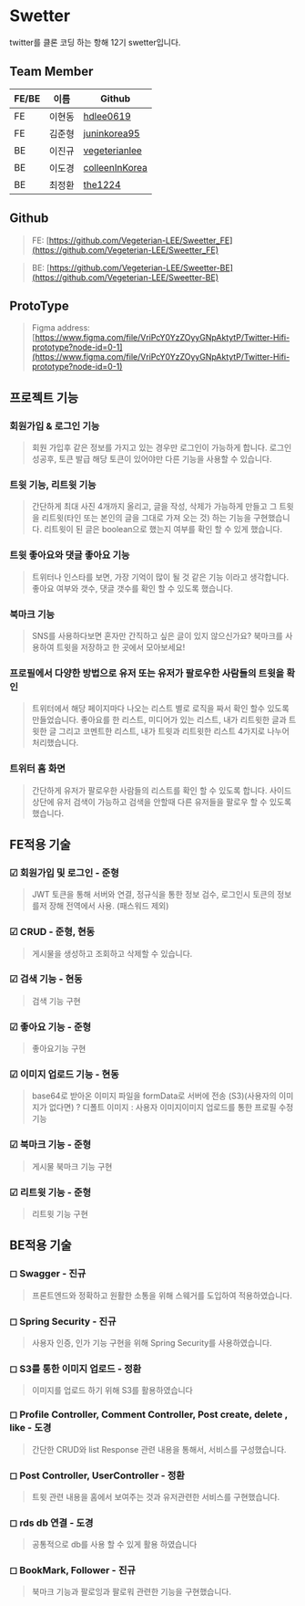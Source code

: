 # Swetter

twitter를 클론 코딩 하는 항해 12기 swetter입니다.

## Team Member

| FE/BE | 이름   | Github                                          |
| ----- | ------ | ----------------------------------------------- | 
| FE    | 이현동 | [hdlee0619](https://github.com/hdlee0619)       |  
| FE    | 김준형 | [juninkorea95](https://github.com/juninkorea95) |      
| BE    |  이진규      |       [vegeterianlee](https://github.com/vegeterianlee)                                          |      
| BE    |    이도경    |        [colleenInKorea](https://github.com/colleenInKorea)                                         |      
| BE      |    최정환    |       [the1224](https://github.com/the1224)                                          |      

## Github

> FE: [https://github.com/Vegeterian-LEE/Sweetter_FE](https://github.com/Vegeterian-LEE/Sweetter_FE)

> BE: [https://github.com/Vegeterian-LEE/Sweetter-BE](https://github.com/Vegeterian-LEE/Sweetter-BE)

## ProtoType

> Figma address: [https://www.figma.com/file/VriPcY0YzZOyyGNpAktytP/Twitter-Hifi-prototype?node-id=0-1](https://www.figma.com/file/VriPcY0YzZOyyGNpAktytP/Twitter-Hifi-prototype?node-id=0-1)

## 프로젝트 기능

### 회원가입 & 로그인 기능

> 회원 가입후 같은 정보를 가지고 있는 경우만 로그인이 가능하게 합니다. 로그인 성공후, 토큰 발급 해당 토큰이 있어야만 다른 기능을 사용할 수 있습니다.

### 트윗 기능, 리트윗 기능

> 간단하게 최대 사진 4개까지 올리고, 글을 작성, 삭제가 가능하게 만들고 그 트윗을 리트윗(타인 또는 본인의 글을 그대로 가져 오는 것) 하는 기능을 구현했습니다. 리트윗이 된 글은 boolean으로 했는지 여부를 확인 할 수 있게 했습니다.

### 트윗 좋아요와 댓글 좋아요 기능

> 트위터나 인스타를 보면, 가장 기억이 많이 될 것 같은 기능 이라고 생각합니다. 좋아요 여부와 갯수, 댓글 갯수를 확인 할 수 있도록 했습니다.

### 북마크 기능

> SNS를 사용하다보면 혼자만 간직하고 싶은 글이 있지 않으신가요? 북마크를 사용하여 트윗을 저장하고 한 곳에서 모아보세요!

### 프로필에서 다양한 방법으로 유저 또는 유저가 팔로우한 사람들의 트윗을 확인

> 트위터에서 해당 페이지마다 나오는 리스트 별로 로직을 짜서 확인 할수 있도록 만들었습니다. 좋아요를 한 리스트, 미디어가 있는 리스트, 내가 리트윗한 글과 트윗한 글 그리고 코멘트한 리스트, 내가 트윗과 리트윗한 리스트 4가지로 나누어 처리했습니다.

### 트위터 홈 화면

> 간단하게 유저가 팔로우한 사람들의 리스트를 확인 할 수 있도록 합니다. 사이드 상단에 유저 검색이 가능하고 검색을 안할때 다른 유저들을 팔로우 할 수 있도록 했습니다.

## FE적용 기술

### ☑ 회원가입 및 로그인 - 준형

> JWT 토큰을 통해 서버와 연결, 정규식을 통한 정보 검수, 로그인시 토큰의 정보를저 장해 전역에서 사용. (패스워드 제외)

### ☑ CRUD - 준형, 현동

> 게시물을 생성하고 조회하고 삭제할 수 있습니다. 

### ☑ 검색 기능 - 현동

> 검색 기능 구현

### ☑ 좋아요 기능 - 준형

> 좋아요기능 구현

### ☑ 이미지 업로드 기능 - 현동

> base64로 받아온 이미지 파일을 formData로 서버에 전송 (S3)(사용자의 이미지가 없다면) ? 
> 디폴트 이미지 : 사용자 이미지이미지 업로드를 통한 프로필 수정 기능

### ☑ 북마크 기능 - 준형

> 게시물 북마크 기능 구현

### ☑ 리트윗 기능 - 준형

> 리트윗 기능 구현

## BE적용 기술

### ◻ Swagger - 진규

> 프론트엔드와 정확하고 원활한 소통을 위해 스웨거를 도입하여 적용하였습니다.

### ◻ Spring Security - 진규

> 사용자 인증, 인가 기능 구현을 위해 Spring Security를 사용하였습니다.

### ◻ S3를 통한 이미지 업로드 - 정환

> 이미지를 업로드 하기 위해 S3를 활용하였습니다

### ◻ Profile Controller, Comment Controller, Post create, delete , like - 도경

> 간단한 CRUD와 list Response 관련 내용을 통해서, 서비스를 구성했습니다.

### ◻ Post Controller, UserController - 정환

> 트윗 관련 내용을 홈에서 보여주는 것과 유저관련한 서비스를 구현했습니다.

### ◻ rds db 연결 - 도경

> 공통적으로 db를 사용 할 수 있게 활용 하였습니다

### ◻ BookMark, Follower - 진규

> 북마크 기능과 팔로잉과 팔로워 관련한 기능을 구현했습니다.
